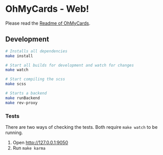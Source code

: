 # OhMyCards - Web!

Please read the [Readme of OhMyCards](https://github.com/vitorqb/oh-my-cards).

## Development

```sh
# Installs all dependencies
make install

# Start all builds for development and watch for changes
make watch

# Start compiling the scss
make scss

# Starts a backend
make runBackend
make rev-proxy
```

### Tests

There are two ways of checking the tests. Both require `make watch` to be running.
1. Open http://127.0.0.1:9050
2. Run `make karma`
